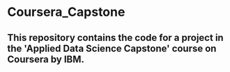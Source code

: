 # Coursera_Capstone 
## This repository contains the code for a project in the 'Applied Data Science Capstone' course on Coursera by IBM.

